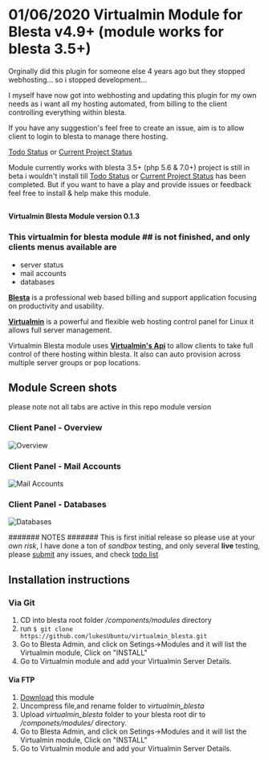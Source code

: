 # 01/06/2020 Virtualmin Module for Blesta v4.9+ (module works for blesta 3.5+)
Orginally did this plugin for someone else 4 years ago but they stopped webhosting... so i stopped development...  
  
I myself have now got into webhosting and updating this plugin for my own needs as i want all my hosting automated, from billing to the client controlling everything within blesta.

  If you have any suggestion's feel free to create an issue, aim is to allow client to login to blesta to manage there hosting.
  
  [Todo Status](https://github.com/lukesUbuntu/virtualmin_blesta/issues/11) or [Current Project Status](https://github.com/lukesUbuntu/virtualmin_blesta/projects/2)
  
  Module currently works with blesta 3.5+ (php 5.6 & 7.0+) project is still in beta i wouldn't install till  [Todo Status](https://github.com/lukesUbuntu/virtualmin_blesta/issues/11) or [Current Project Status](https://github.com/lukesUbuntu/virtualmin_blesta/projects/2) has been completed. But if you want to have a play and provide issues or feedback feel free to install & help make this module.

## 

**Virtualmin Blesta Module version 0.1.3**

### This virtualmin for blesta module ## is not finished, and only clients menus available are 
- server status
- mail accounts
- databases 


[**Blesta**](http://www.blesta.com) is a professional web based billing and support application focusing on productivity and usability.

[**Virtualmin**](https://www.virtualmin.com/) is a powerful and flexible web hosting control panel for Linux it allows full server management.

Virtualmin Blesta module uses [**Virtualmin's Api**](https://www.virtualmin.com/documentation/developer/http) to allow clients to take full control of there hosting within blesta. It also can auto provision across multiple server groups or pop locations.


## Module Screen shots
please note not all tabs are active in this repo module version 

### Client Panel - Overview

![Overview](http://i.imgur.com/PLtkNdA.png)

### Client Panel - Mail Accounts

![Mail Accounts](http://i.imgur.com/Bqs81OT.png)

### Client Panel  - Databases

![Databases](http://i.imgur.com/7i5DLMa.png)

####### NOTES #######
This is first initial release so please use at your *own risk*, I have done a ton of *sandbox* testing, and only several **live** testing, please [submit](https://github.com/lukesUbuntu/gogetsslv2/issues) any issues, and check [todo list](#-todo)
  
## Installation instructions
### Via Git
1. CD into blesta root folder */components/modules* directory
2. run `$ git clone https://github.com/lukesUbuntu/virtualmin_blesta.git`
3. Go to Blesta Admin, and click on Setings->Modules and it will list the Virtualmin module, Click on "INSTALL"
4. Go to Virtualmin module and add your Virtualmin Server Details.

#### Via FTP
1. [Download](https://github.com/lukesUbuntu/virtualmin_blesta/archive/master.zip) this module
2. Uncompress file,and rename folder to *virtualmin_blesta* 
3. Upload *virtualmin_blesta* folder to your blesta root dir to */componets/modules/* directory.
3. Go to Blesta Admin, and click on Setings->Modules and it will list the Virtualmin module, Click on "INSTALL"
4. Go to Virtualmin module and add your Virtualmin Server Details.

